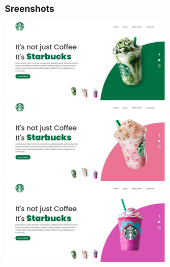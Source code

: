 # Sreenshots
![Alt image](./screenshots/msg1356975390-192506.jpg)
![Alt image](./screenshots/msg1356975390-192507.jpg)
![Alt image](./screenshots/msg1356975390-192508.jpg)